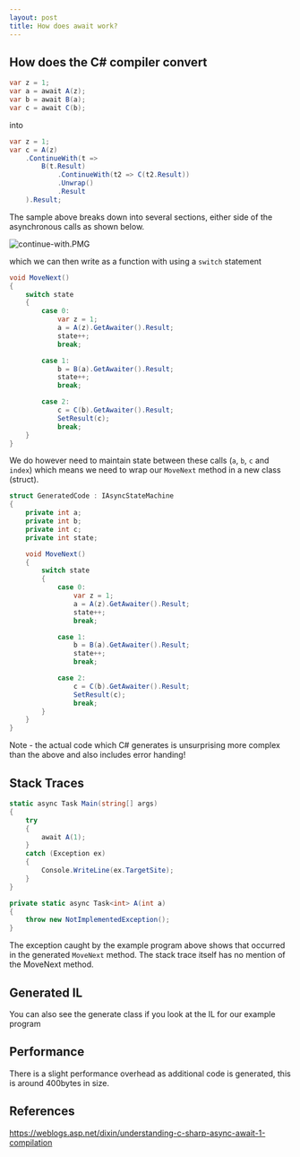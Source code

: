 ```yaml
---
layout: post
title: How does await work?
---
```


## How does the C# compiler convert

```c#
var z = 1;
var a = await A(z);
var b = await B(a);
var c = await C(b);
```

into

```c#
var z = 1;
var c = A(z)
    .ContinueWith(t => 
        B(t.Result)
            .ContinueWith(t2 => C(t2.Result))
            .Unwrap()
            .Result
    ).Result;
```

The sample above breaks down into several sections,  either side of the asynchronous calls as shown below.

![continue-with.PMG]({{site.baseurl}}/images/async_await/continue-with.png)

which we can then write as a function with using a `switch` statement

```c#
void MoveNext()
{
    switch state
    {
        case 0:
            var z = 1;
            a = A(z).GetAwaiter().Result;
            state++;
            break;

        case 1:
            b = B(a).GetAwaiter().Result;
            state++;
            break;

        case 2:
            c = C(b).GetAwaiter().Result;
            SetResult(c);
            break;        
    }
}
```

We do however need to maintain state between these calls (`a`, `b`, `c` and `index`) which means we need to wrap our `MoveNext` method in a new class (struct).

```c#
struct GeneratedCode : IAsyncStateMachine
{
    private int a;
    private int b;
    private int c;
    private int state;

    void MoveNext()
    {
        switch state
        {
            case 0:
                var z = 1;
                a = A(z).GetAwaiter().Result;
                state++;
                break;

            case 1:
                b = B(a).GetAwaiter().Result;
                state++;
                break;

            case 2:
                c = C(b).GetAwaiter().Result;
                SetResult(c);
                break;        
        }
    }
}
```

Note - the actual code which C# generates is unsurprising more complex than the above and also includes error handing!


## Stack Traces

```c#
static async Task Main(string[] args)
{
    try
    {
        await A(1);
    }
    catch (Exception ex)
    {
        Console.WriteLine(ex.TargetSite);
    }
}

private static async Task<int> A(int a)
{
    throw new NotImplementedException();
}
```       

The exception caught by the example program above shows that occurred in the generated `MoveNext` method.  The stack trace itself has no mention of the MoveNext method.

## Generated IL
You can also see the generate class if you look at the IL for our example program



## Performance

There is a slight performance overhead as additional code is generated,  this is around 400bytes in size. 


## References
https://weblogs.asp.net/dixin/understanding-c-sharp-async-await-1-compilation